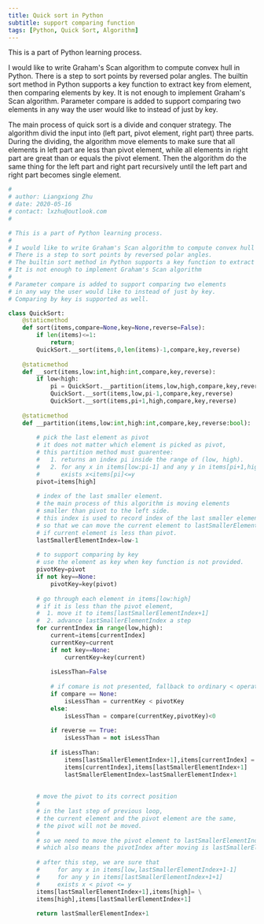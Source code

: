 ```yaml
---
title: Quick sort in Python
subtitle: support comparing function
tags: [Python, Quick Sort, Algorithm]
---
```


This is a part of Python learning process.

I would like to write Graham's Scan algorithm to compute convex hull in Python. There is a step to sort points by reversed polar angles. The builtin sort method in Python supports a key function to extract key from element, then comparing elements by key. It is not enough to implement Graham's Scan algorithm. Parameter compare is added to support comparing two elements in any way the user would like to instead of just by key. 

The main process of quick sort is a divide and conquer strategy. The algorithm divid the input into (left part, pivot element, right part) three parts. During the dividing, the algorithm move elements to make sure that all elements in left part are less than pivot element, while all elements in right part are great than or equals the pivot element. Then the algorithm do the same thing for the left part and right part recursively until the left part and right part becomes single element.



```Python
#
# author: Liangxiong Zhu
# date: 2020-05-16
# contact: lxzhu@outlook.com
#

# This is a part of Python learning process.
#
# I would like to write Graham's Scan algorithm to compute convex hull in Python.
# There is a step to sort points by reversed polar angles.
# The builtin sort method in Python supports a key function to extract key from element.
# It is not enough to implement Graham's Scan algorithm
# 
# Parameter compare is added to support comparing two elements
# in any way the user would like to instead of just by key. 
# Comparing by key is supported as well.

class QuickSort:
    @staticmethod
    def sort(items,compare=None,key=None,reverse=False):
        if len(items)<=1:
            return;
        QuickSort.__sort(items,0,len(items)-1,compare,key,reverse)
    
    @staticmethod
    def __sort(items,low:int,high:int,compare,key,reverse):
        if low<high:
            pi = QuickSort.__partition(items,low,high,compare,key,reverse)
            QuickSort.__sort(items,low,pi-1,compare,key,reverse)
            QuickSort.__sort(items,pi+1,high,compare,key,reverse)
    
    @staticmethod
    def __partition(items,low:int,high:int,compare,key,reverse:bool):
        
        # pick the last element as pivot
        # it does not matter which element is picked as pivot,
        # this partition method must guarentee:
        #   1. returns an index pi inside the range of (low, high).
        #   2. for any x in items[low:pi-1] and any y in items[pi+1,hight], 
        #      exists x<items[pi]<=y
        pivot=items[high]
        
        # index of the last smaller element.
        # the main process of this algorithm is moving elements 
        # smaller than pivot to the left side.
        # this index is used to record index of the last smaller elements, 
        # so that we can move the current element to lastSmallerElementIndex+1
        # if current element is less than pivot.
        lastSmallerElementIndex=low-1
        
        # to support comparing by key
        # use the element as key when key function is not provided.
        pivotKey=pivot
        if not key==None:
            pivotKey=key(pivot)
            
        # go through each element in items[low:high]
        # if it is less than the pivot element, 
        #  1. move it to items[lastSmallerElementIndex+1]
        #  2. advance lastSmallerElementIndex a step
        for currentIndex in range(low,high):
            current=items[currentIndex]
            currentKey=current
            if not key==None:
                currentKey=key(current)
                
            isLessThan=False
            
            # if comare is not presented, fallback to ordinary < operator
            if compare == None:
                isLessThan = currentKey < pivotKey
            else:
                isLessThan = compare(currentKey,pivotKey)<0
                
            if reverse == True:
                isLessThan = not isLessThan
                
            if isLessThan:
                items[lastSmallerElementIndex+1],items[currentIndex] = \
                items[currentIndex],items[lastSmallerElementIndex+1]
                lastSmallerElementIndex=lastSmallerElementIndex+1
                
                
        # move the pivot to its correct position
        #
        # in the last step of previous loop, 
        # the current element and the pivot element are the same, 
        # the pivot will not be moved.
        # 
        # so we need to move the pivot element to lastSmallerElementIndex +1
        # which also means the pivotIndex after moving is lastSmallerElementIndex+1
        
        # after this step, we are sure that 
        #     for any x in items[low,lastSmallerElementIndex+1-1] 
        #     for any y in items[lastSmallerElementIndex+1+1]
        #     exists x < pivot <= y
        items[lastSmallerElementIndex+1],items[high]= \
        items[high],items[lastSmallerElementIndex+1]
        
        return lastSmallerElementIndex+1
```


